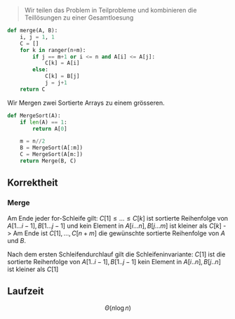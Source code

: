 
> Wir teilen das Problem in Teilprobleme und kombinieren die Teillösungen zu einer Gesamtloesung

```python
def merge(A, B):
	i, j = 1, 1
	C = []
	for k in ranger(n+m):
		if j == m+1 or i <= n and A[i] <= A[j]:
			C[k] = A[i]
		else:
			C[k] = B[j]
			j = j+1
	return C
```

Wir Mergen zwei Sortierte Arrays zu einem grösseren.


```python
def MergeSort(A):
	if len(A) == 1:
		return A[0]

	m = n//2
	B = MergeSort(A[:m])
	C = MergeSort(A[m:])
	return Merge(B, C)
```

## Korrektheit

### Merge
Am Ende jeder for-Schleife gilt:
$C[1] \leq \dots \leq C[k]$ ist sortierte Reihenfolge von $A[1\dots i-1], B[1\dots j-1]$ und kein Element in $A[i\dots n], B[j\dots m]$ ist kleiner als $C[k]$
-> Am Ende ist $C[1], \dots, C[n+m]$ die gewünschte sortierte Reihenfolge von $A$ und $B$.

Nach dem ersten Schleifendurchlauf gilt die Schleifeninvariante:
$C[1]$ ist die sortierte Reihenfolge von $A[1..i-1], B[1..j-1]$
kein Element in $A[i..n], B[j..n]$ ist kleiner als $C[1]$

## Laufzeit

$$\Theta(n \log n)$$


